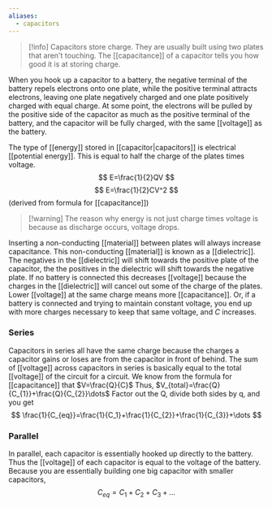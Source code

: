 ```yaml
---
aliases:
  - capacitors
---
```

> [!info] Capacitors store charge. They are usually built using two plates that aren't touching. The [[capacitance]] of a capacitor tells you how good it is at storing charge.

When you hook up a capacitor to a battery, the negative terminal of the battery repels electrons onto one plate, while the positive terminal attracts electrons, leaving one plate negatively charged and one plate positively charged with equal charge. At some point, the electrons will be pulled by the positive side of the capacitor as much as the positive terminal of the battery, and the capacitor will be fully charged, with the same [[voltage]] as the battery.

The type of [[energy]] stored in [[capacitor|capacitors]] is electrical [[potential energy]]. This is equal to half the charge of the plates times voltage.
$$
E=\frac{1}{2}QV
$$
$$
E=\frac{1}{2}CV^2
$$
(derived from formula for [[capacitance]])
> [!warning] The reason why energy is not just charge times voltage is because as discharge occurs, voltage drops.

Inserting a non-conducting [[material]] between plates will always increase capacitance. This non-conducting [[material]] is known as a [[dielectric]]. The negatives in the [[dielectric]] will shift towards the positive plate of the capacitor, the the positives in the dielectric will shift towards the negative plate. If no battery is connected this decreases [[voltage]] because the charges in the [[dielectric]] will cancel out some of the charge of the plates. Lower [[voltage]] at the same charge means more [[capacitance]]. Or, if a battery is connected and trying to maintain constant voltage, you end up with more charges necessary to keep that same voltage, and $C$ increases.
### Series
Capacitors in series all have the same charge because the charges a capacitor gains or loses are from the capacitor in front of behind. 
The sum of [[voltage]] across capacitors in series is basically equal to the total [[voltage]] of the circuit for a circuit. We know from the formula for [[capacitance]] that $V=\frac{Q}{C}$ Thus, $V_{total}=\frac{Q}{C_{1}}+\frac{Q}{C_{2}}\dots$ Factor out the Q, divide both sides by q, and you get
$$
\frac{1}{C_{eq}}=\frac{1}{C_1}+\frac{1}{C_{2}}+\frac{1}{C_{3}}+\dots
$$
### Parallel
In parallel, each capacitor is essentially hooked up directly to the battery. Thus the [[voltage]] of each capacitor is equal to the voltage of the battery. Because you are essentially building one big capacitor with smaller capacitors,
$$
C_{eq}=C_{1}+C_{2}+C_{3}+\dots
$$
